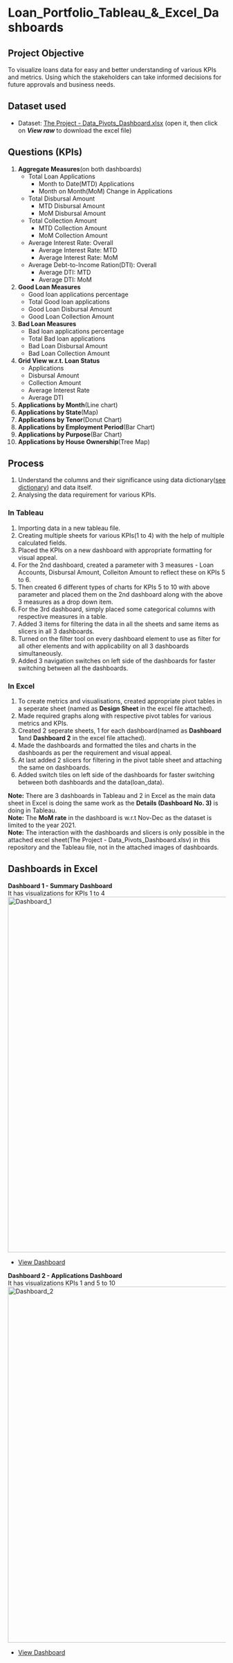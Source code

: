 # Loan_Portfolio_Tableau_&_Excel_Dashboards

## Project Objective
To visualize loans data for easy and better understanding of various KPIs and metrics. Using which the stakeholders can take informed decisions for future approvals and business needs.

## Dataset used
- Dataset: <a href="https://github.com/bharat6174/Loan_Portfolio_Dashboards/blob/main/The%20Project%20-%20Data_Pivots_Dashboard.xlsx">The Project - Data_Pivots_Dashboard.xlsx</a> (open it, then click on _**View raw**_ to download the excel file)

## Questions (KPIs)
1. **Aggregate Measures**(on both dashboards)
    - Total Loan Applications
        - Month to Date(MTD) Applications
        - Month on Month(MoM) Change in Applications
    - Total Disbursal Amount
        - MTD Disbursal Amount
        - MoM Disbursal Amount
    - Total Collection Amount
        - MTD Collection Amount
        - MoM Collection Amount
    - Average Interest Rate: Overall
        - Average Interest Rate: MTD
        - Average Interest Rate: MoM
    - Average Debt-to-Income Ration(DTI): Overall
        - Average DTI: MTD
        - Average DTI: MoM
2. **Good Loan Measures**
      - Good loan applications percentage
      - Total Good loan applications
      - Good Loan Disbursal Amount
      - Good Loan Collection Amount
3. **Bad Loan Measures**
      - Bad loan applications percentage
      - Total Bad loan applications
      - Bad Loan Disbursal Amount
      - Bad Loan Collection Amount
4. **Grid View w.r.t. Loan Status**
      - Applications
      - Disbursal Amount
      - Collection Amount
      - Average Interest Rate
      - Average DTI
5. **Applications by Month**(Line chart)
6. **Applications by State**(Map)
7. **Applications by Tenor**(Donut Chart)
8. **Applications by Employment Period**(Bar Chart)
9. **Applications by Purpose**(Bar Chart)
10. **Applications by House Ownership**(Tree Map)

## Process
1. Understand the columns and their significance using data dictionary(<a href="https://github.com/bharat6174/Loan_Portfolio_Excel_Dashboards/blob/main/Data%20Dictionary.png">see dictionary</a>) and data itself.
2. Analysing the data requirement for various KPIs.
### In Tableau
1. Importing data in a new tableau file.
2. Creating multiple sheets for various KPIs(1 to 4) with the help of multiple calculated fields.
3. Placed the KPIs on a new dashboard with appropriate formatting for visual appeal.
4. For the 2nd dashboard, created a parameter with 3 measures - Loan Accounts, Disbursal Amount, Colleiton Amount to reflect these on KPIs 5 to 6.
5. Then created 6 different types of charts for KPIs 5 to 10 with above parameter and placed them on the 2nd dashboard along with the above 3 measures as a drop down item.
6. For the 3rd dashboard, simply placed some categorical columns with respective measures in a table.
7. Added 3 items for filtering the data in all the sheets and same items as slicers in all 3 dashboards.
8. Turned on the filter tool on every dashboard element to use as filter for all other elements and with applicability on all 3 dashboards simultaneously. 
9. Added 3 navigation switches on left side of the dashboards for faster switching between all the dashboards.<br>
### In Excel
1. To create metrics and visualisations, created appropriate pivot tables in a seperate sheet (named as **Design Sheet** in the excel file attached).
4. Made required graphs along with respective pivot tables for various metrics and KPIs.
5. Created 2 seperate sheets, 1 for each dashboard(named as **Dashboard 1**and **Dashboard 2** in the excel file attached).
6. Made the dashboards and formatted the tiles and charts in the dashboards as per the requirement and visual appeal.
7. At last added 2 slicers for filtering in the pivot table sheet and attaching the same on dashboards.
8. Added switch tiles on left side of the dashboards for faster switching between both dashboards and the data(loan_data).<br>


**Note:** There are 3 dashboards in Tableau and 2 in Excel as the main data sheet in Excel is doing the same work as the **Details (Dashboard No. 3)** is doing in Tableau.<br>
**Note:** The **MoM rate** in the dashboard is w.r.t Nov-Dec as the dataset is limited to the year 2021.<br>
**Note:** The interaction with the dashboards and slicers is only possible in the attached excel sheet(The Project - Data_Pivots_Dashboard.xlsv) in this repository and the Tableau file, not in the attached images of dashboards.

## Dashboards in Excel
**Dashboard 1 - Summary Dashboard**<br>
It has visualizations for KPIs 1 to 4<br>
<img width="1547" height="820" alt="Dashboard_1" src="https://github.com/user-attachments/assets/d0c78f6b-f8eb-484c-bf92-746dc41a9563" /><br>
- <a href="https://github.com/bharat6174/Loan_Portfolio_Dashboards/blob/main/Dashboard_1.png">View Dashboard</a><br>


**Dashboard 2 - Applications Dashboard**<br>
It has visualizations KPIs 1 and 5 to 10<br>
<img width="1550" height="821" alt="Dashboard_2" src="https://github.com/user-attachments/assets/884b6f4b-34f5-488a-932b-c37626cb9bb6" /><br>
- <a href="https://github.com/bharat6174/Loan_Portfolio_Dashboards/blob/main/Dashboard_2.png">View Dashboard</a><br>
